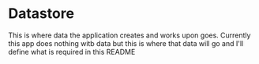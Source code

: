 # Datastore

This is where data the application creates and works upon goes. Currently this
app does nothing witb data but this is where that data will go and I'll define
what is required in this README

